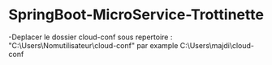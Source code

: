 # SpringBoot-MicroService-Trottinette

-Deplacer le dossier cloud-conf  sous repertoire : "C:\Users\Nomutilisateur\cloud-conf" par example 
                                                    C:\Users\majdi\cloud-conf
